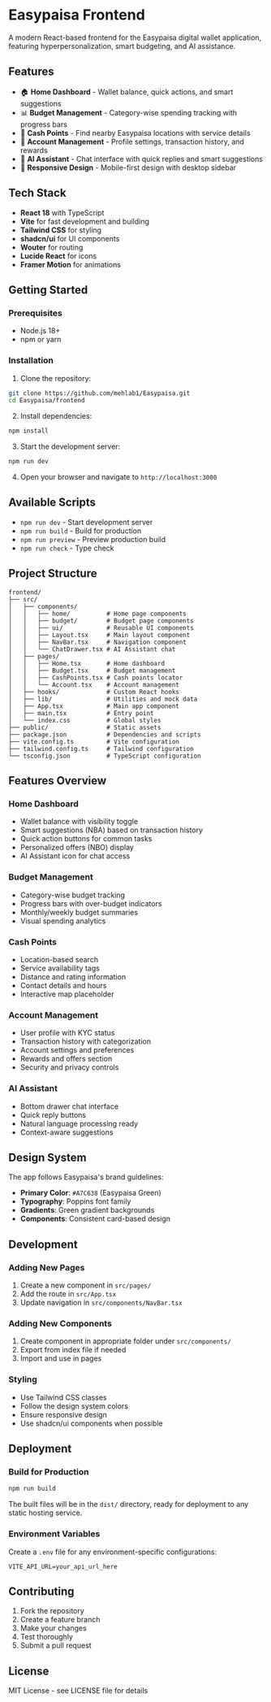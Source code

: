 # Easypaisa Frontend

A modern React-based frontend for the Easypaisa digital wallet application, featuring hyperpersonalization, smart budgeting, and AI assistance.

## Features

- 🏠 **Home Dashboard** - Wallet balance, quick actions, and smart suggestions
- 📊 **Budget Management** - Category-wise spending tracking with progress bars
- 📍 **Cash Points** - Find nearby Easypaisa locations with service details
- 👤 **Account Management** - Profile settings, transaction history, and rewards
- 🤖 **AI Assistant** - Chat interface with quick replies and smart suggestions
- 🎨 **Responsive Design** - Mobile-first design with desktop sidebar

## Tech Stack

- **React 18** with TypeScript
- **Vite** for fast development and building
- **Tailwind CSS** for styling
- **shadcn/ui** for UI components
- **Wouter** for routing
- **Lucide React** for icons
- **Framer Motion** for animations

## Getting Started

### Prerequisites

- Node.js 18+ 
- npm or yarn

### Installation

1. Clone the repository:
```bash
git clone https://github.com/mehlab1/Easypaisa.git
cd Easypaisa/frontend
```

2. Install dependencies:
```bash
npm install
```

3. Start the development server:
```bash
npm run dev
```

4. Open your browser and navigate to `http://localhost:3000`

## Available Scripts

- `npm run dev` - Start development server
- `npm run build` - Build for production
- `npm run preview` - Preview production build
- `npm run check` - Type check

## Project Structure

```
frontend/
├── src/
│   ├── components/
│   │   ├── home/          # Home page components
│   │   ├── budget/        # Budget page components
│   │   ├── ui/            # Reusable UI components
│   │   ├── Layout.tsx     # Main layout component
│   │   ├── NavBar.tsx     # Navigation component
│   │   └── ChatDrawer.tsx # AI Assistant chat
│   ├── pages/
│   │   ├── Home.tsx       # Home dashboard
│   │   ├── Budget.tsx     # Budget management
│   │   ├── CashPoints.tsx # Cash points locator
│   │   └── Account.tsx    # Account management
│   ├── hooks/             # Custom React hooks
│   ├── lib/               # Utilities and mock data
│   ├── App.tsx            # Main app component
│   ├── main.tsx           # Entry point
│   └── index.css          # Global styles
├── public/                # Static assets
├── package.json           # Dependencies and scripts
├── vite.config.ts         # Vite configuration
├── tailwind.config.ts     # Tailwind configuration
└── tsconfig.json          # TypeScript configuration
```

## Features Overview

### Home Dashboard
- Wallet balance with visibility toggle
- Smart suggestions (NBA) based on transaction history
- Quick action buttons for common tasks
- Personalized offers (NBO) display
- AI Assistant icon for chat access

### Budget Management
- Category-wise budget tracking
- Progress bars with over-budget indicators
- Monthly/weekly budget summaries
- Visual spending analytics

### Cash Points
- Location-based search
- Service availability tags
- Distance and rating information
- Contact details and hours
- Interactive map placeholder

### Account Management
- User profile with KYC status
- Transaction history with categorization
- Account settings and preferences
- Rewards and offers section
- Security and privacy controls

### AI Assistant
- Bottom drawer chat interface
- Quick reply buttons
- Natural language processing ready
- Context-aware suggestions

## Design System

The app follows Easypaisa's brand guidelines:
- **Primary Color**: `#A7C638` (Easypaisa Green)
- **Typography**: Poppins font family
- **Gradients**: Green gradient backgrounds
- **Components**: Consistent card-based design

## Development

### Adding New Pages
1. Create a new component in `src/pages/`
2. Add the route in `src/App.tsx`
3. Update navigation in `src/components/NavBar.tsx`

### Adding New Components
1. Create component in appropriate folder under `src/components/`
2. Export from index file if needed
3. Import and use in pages

### Styling
- Use Tailwind CSS classes
- Follow the design system colors
- Ensure responsive design
- Use shadcn/ui components when possible

## Deployment

### Build for Production
```bash
npm run build
```

The built files will be in the `dist/` directory, ready for deployment to any static hosting service.

### Environment Variables
Create a `.env` file for any environment-specific configurations:
```
VITE_API_URL=your_api_url_here
```

## Contributing

1. Fork the repository
2. Create a feature branch
3. Make your changes
4. Test thoroughly
5. Submit a pull request

## License

MIT License - see LICENSE file for details 